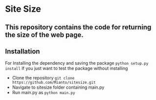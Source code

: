 Site Size
===
This repository contains the code for returning the size of the web page.
---
Installation
---
For Installing the dependency and saving the package 
`python setup.py install`
If you just want to test the package without installing
* Clone the repository `git clone https://github.com/Mianto/sitesize.git`
* Navigate to sitesize folder containing main.py
* Run main.py as `python main.py`